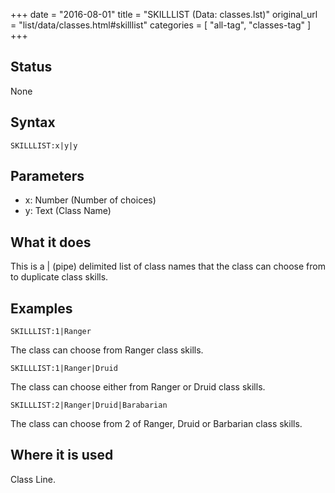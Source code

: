 +++
date = "2016-08-01"
title = "SKILLLIST (Data: classes.lst)"
original_url = "list/data/classes.html#skilllist"
categories = [ "all-tag", "classes-tag" ]
+++

## Status

None

## Syntax

`SKILLLIST:x|y|y`

## Parameters

-   x: Number (Number of choices)
-   y: Text (Class Name)



What it does
------------

This is a | (pipe) delimited list of class names that the class can
choose from to duplicate class skills.

Examples
--------

`SKILLLIST:1|Ranger`

The class can choose from Ranger class skills.

`SKILLLIST:1|Ranger|Druid`

The class can choose either from Ranger or Druid class skills.

`SKILLLIST:2|Ranger|Druid|Barabarian`

The class can choose from 2 of Ranger, Druid or Barbarian class skills.

Where it is used
----------------

Class Line.

